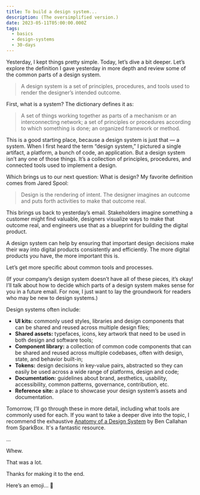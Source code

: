 ```yaml
---
title: To build a design system...
description: (The oversimplified version.)
date: 2023-05-11T05:00:00.000Z
tags:
  - basics
  - design-systems
  - 30-days
---
```


Yesterday, I kept things pretty simple. Today, let’s dive a bit deeper. Let’s explore the definition I gave yesterday in more depth and review some of the common parts of a design system.

> A design system is a set of principles, procedures, and tools used to render the designer’s intended outcome.

First, what is a system? The dictionary defines it as: 

> A set of things working together as parts of a mechanism or an interconnecting network; a set of principles or procedures according to which something is done; an organized framework or method.

This is a good starting place, because a design system is just that — a system. When I first heard the term “design system,” I pictured a single artifact, a platform, a bunch of code, an application. But a design system isn’t any one of those things. It’s a collection of principles, procedures, and connected tools used to implement a design.

Which brings us to our next question: What is design? My favorite definition comes from Jared Spool:

> Design is the rendering of intent. The designer imagines an outcome and puts forth activities to make that outcome real.

This brings us back to yesterday’s email. Stakeholders imagine something a customer might find valuable, designers visualize ways to make that outcome real, and engineers use that as a blueprint for building the digital product. 

A design system can help by ensuring that important design decisions make their way into digital products consistently and efficiently. The more digital products you have, the more important this is.

Let’s get more specific about common tools and processes.

(If your company’s design system doesn’t have all of these pieces, it’s okay! I’ll talk about how to decide which parts of a design system makes sense for you in a future email. For now, I just want to lay the groundwork for readers who may be new to design systems.)

Design systems often include: 

- **UI kits:** commonly used styles, libraries and design components that can be shared and reused across multiple design files;
- **Shared assets:** typefaces, icons, key artwork that need to be used in both design and software tools;
- **Component library:** a collection of common code components that can be shared and reused across multiple codebases, often with design, state, and behavior built-in;
- **Tokens:** design decisions in key-value pairs, abstracted so they can easily be used across a wide range of platforms, design and code;
- **Documentation:** guidelines about brand, aesthetics, usability, accessibility, common patterns, governance, contribution, etc.
- **Reference site:** a place to showcase your design system’s assets and documentation.

Tomorrow, I’ll go through these in more detail, including what tools are commonly used for each. If you want to take a deeper dive into the topic, I recommend the exhaustive [Anatomy of a Design System](https://sparkbox.com/foundry/design_system_makeup_design_system_layers_parts_of_a_design_system) by Ben Callahan from SparkBox. It's a fantastic resource.

...

Whew. 

That was a lot. 

Thanks for making it to the end. 

Here’s an emoji… 🎉
